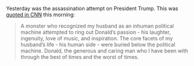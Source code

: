 Yesterday was the assassination attempt on President Trump. This was [quoted in CNN](https://www.cnn.com/2024/07/14/politics/melania-trump-statement-after-rally-shooting/index.html) this morning:

> A monster who recognized my husband as an inhuman political machine attempted to ring out Donald’s passion - his laughter, ingenuity, love of music, and inspiration. The core facets of my husband’s life - his human side - were buried below the political machine. Donald, the generous and caring man who I have been with through the best of times and the worst of times.
